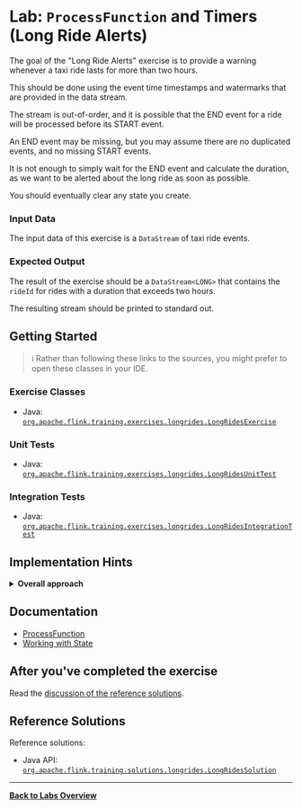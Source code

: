 # Lab: `ProcessFunction` and Timers (Long Ride Alerts)

The goal of the "Long Ride Alerts" exercise is to provide a warning whenever a taxi ride
lasts for more than two hours.

This should be done using the event time timestamps and watermarks that are provided in the data stream.

The stream is out-of-order, and it is possible that the END event for a ride will be processed before
its START event.

An END event may be missing, but you may assume there are no duplicated events, and no missing START events.

It is not enough to simply wait for the END event and calculate the duration, as we want to be alerted
about the long ride as soon as possible.

You should eventually clear any state you create.

### Input Data

The input data of this exercise is a `DataStream` of taxi ride events.

### Expected Output

The result of the exercise should be a `DataStream<LONG>` that contains the `rideId` for rides
with a duration that exceeds two hours.

The resulting stream should be printed to standard out.

## Getting Started

> :information_source: Rather than following these links to the sources, you might prefer to open these classes in your IDE.

### Exercise Classes

- Java:  [`org.apache.flink.training.exercises.longrides.LongRidesExercise`](src/main/java/org/apache/flink/training/exercises/longrides/LongRidesExercise.java)

### Unit Tests

- Java:  [`org.apache.flink.training.exercises.longrides.LongRidesUnitTest`](src/test/java/org/apache/flink/training/exercises/longrides/LongRidesUnitTest.java)

### Integration Tests

- Java:  [`org.apache.flink.training.exercises.longrides.LongRidesIntegrationTest`](src/test/java/org/apache/flink/training/exercises/longrides/LongRidesIntegrationTest.java)

## Implementation Hints

<details>
<summary><strong>Overall approach</strong></summary>

This exercise revolves around using a `KeyedProcessFunction` to manage some state and event time timers,
and doing so in a way that works even when the END event for a given `rideId` arrives before the START.
The challenge is figuring out what state and timers to use, and when to set and clear the state (and timers).
</details>

## Documentation

- [ProcessFunction](https://nightlies.apache.org/flink/flink-docs-stable/docs/dev/datastream/operators/process_function)
- [Working with State](https://nightlies.apache.org/flink/flink-docs-stable/docs/dev/datastream/fault-tolerance/state)

## After you've completed the exercise

Read the [discussion of the reference solutions](DISCUSSION.md).

## Reference Solutions

Reference solutions:

- Java API:  [`org.apache.flink.training.solutions.longrides.LongRidesSolution`](src/solution/java/org/apache/flink/training/solutions/longrides/LongRidesSolution.java)

-----

[**Back to Labs Overview**](../README.md#lab-exercises)
